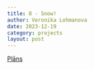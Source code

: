 ```yaml
---
title: 8 - Snow!
author: Veronika Lohmanova
date: 2023-12-19
category: projects
layout: post
---
```


[Plāns](https://appinventor.mit.edu/explore/sites/all/files/ai2tutorials/SnowGlobe/SnowGlobeProject.pdf)